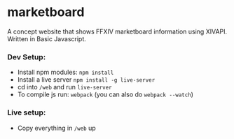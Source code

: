 # marketboard

A concept website that shows FFXIV marketboard information using XIVAPI. Written in Basic Javascript.

### Dev Setup:

- Install npm modules: `npm install`
- Install a live server `npm install -g live-server`
- cd into `/web` and run `live-server`
- To compile js run: `webpack` (you can also do `webpack --watch`)

### Live setup:

- Copy everything in `/web` up
